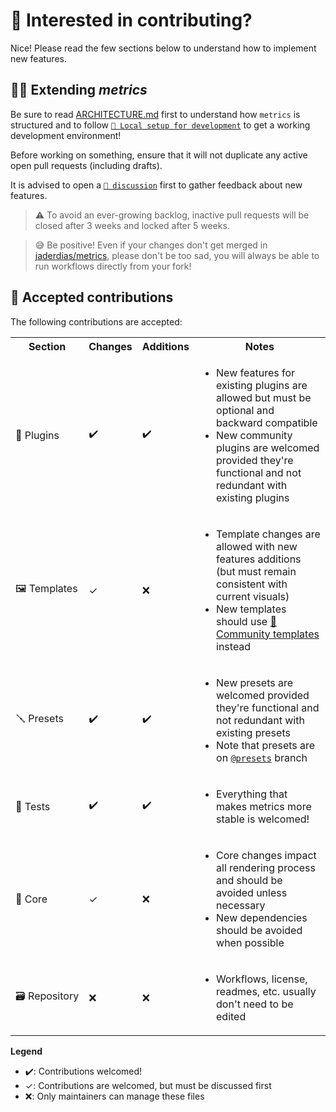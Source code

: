# 💪 Interested in contributing?

Nice! Please read the few sections below to understand how to implement new features.

## 👨‍💻 Extending *metrics*

Be sure to read [ARCHITECTURE.md](/ARCHITECTURE.md) first to understand how `metrics` is structured and to follow [`🔧 Local setup for development`](.github/readme/partials/documentation/setup/local.md) to get a working development environment!

Before working on something, ensure that it will not duplicate any active open pull requests (including drafts).

It is advised to open a [`💬 discussion`](https://github.com/jaderdias/metrics/discussions) first to gather feedback about new features.

> ⚠️ To avoid an ever-growing backlog, inactive pull requests will be closed after 3 weeks and locked after 5 weeks.

> 😅 Be positive! Even if your changes don't get merged in [jaderdias/metrics](https://github.com/jaderdias/metrics), please don't be too sad, you will always be able to run workflows directly from your fork!

## 🤝 Accepted contributions

The following contributions are accepted:
<table>
  <tr>
    <th>Section</th>
    <th>Changes</th>
    <th>Additions</th>
    <th>Notes</th>
  </tr>
  <tr>
    <td nowrap="nowrap">🧩 Plugins</td>
    <td>✔️</td>
    <td>✔️</td>
    <td>
      <ul>
        <li>New features for existing plugins are allowed but must be optional and backward compatible</li>
        <li>New community plugins are welcomed provided they're functional and not redundant with existing plugins</li>
      </ul>
    </td>
  </tr>
  <tr>
    <td nowrap="nowrap">🖼️ Templates</td>
    <td>✓</td>
    <td>❌</td>
    <td>
      <ul>
        <li>Template changes are allowed with new features additions (but must remain consistent with current visuals)</li>
        <li>New templates should use <a href="https://github.com/jaderdias/metrics/blob/master/source/templates/community/README.md">📕 Community templates</a> instead</li>
      </ul>
    </td>
  </tr>
  <tr>
    <td nowrap="nowrap">🪛 Presets</td>
    <td>✔️</td>
    <td>✔️</td>
    <td>
      <ul>
        <li>New presets are welcomed provided they're functional and not redundant with existing presets</li>
        <li>Note that presets are on <code><a href="https://github.com/jaderdias/metrics/tree/presets">@presets</a></code> branch</li>
      </ul>
    </td>
  </tr>
  <tr>
    <td nowrap="nowrap">🧪 Tests</td>
    <td>✔️</td>
    <td>✔️</td>
    <td>
      <ul>
        <li>Everything that makes metrics more stable is welcomed!</li>
      </ul>
    </td>
  </tr>
  <tr>
    <td nowrap="nowrap">🧱 Core</td>
    <td>✓</td>
    <td>❌</td>
    <td>
      <ul>
        <li>Core changes impact all rendering process and should be avoided unless necessary</li>
        <li>New dependencies should be avoided when possible</li>
      </ul>
    </td>
  </tr>
  <tr>
    <td nowrap="nowrap">🗃️ Repository</td>
    <td>❌</td>
    <td>❌</td>
    <td>
      <ul>
        <li>Workflows, license, readmes, etc. usually don't need to be edited</li>
      </ul>
    </td>
  </tr>
</table>

**Legend**
* ✔️: Contributions welcomed!
* ✓: Contributions are welcomed, but must be discussed first
* ❌: Only maintainers can manage these files

